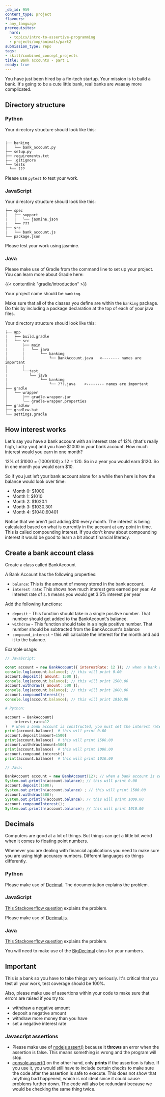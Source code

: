 ```yaml
---
_db_id: 959
content_type: project
flavours:
- any_language
prerequisites:
  hard:
  - topics/intro-to-assertive-programming
  - projects/oop/animals/part2
submission_type: repo
tags:
- skill/combined_concept_projects
title: Bank accounts - part 1
ready: true
---
```


You have just been hired by a fin-tech startup. Your mission is to build a bank. It's going to be a cute little bank, real banks are waaaay more complicated.

## Directory structure

### Python

Your directory structure should look like this:

```

├── banking
│   └── bank_account.py
├── setup.py
├── requirements.txt
├── .gitignore
└── tests
  └── ???

```

Please use `pytest` to test your work.

### JavaScript

Your directory structure should look like this:

```
├── spec
|   ├── support
|   |   └── jasmine.json
|   └── ???
├── src
|   └── bank_account.js
└── package.json
```

Please test your work using jasmine.

### Java

Please make use of Gradle from the command line to set up your project. You can learn more about Gradle here:

{{< contentlink "gradle/introduction" >}}

Your project name should be `banking`.

Make sure that all of the classes you define are within the `banking` package. Do this by including a package declaration at the top of each of your java files.

Your directory structure should look like this:

```
├── app
|   ├── build.gradle
|   └── src
|       ├── main
|       |   └── java
|       |       └── banking
|       |           └── BankAccount.java   <-------- names are important
|       |
|       └──test
|          └── java
|               └── banking
|                   └── ???.java    <-------- names are important
├── gradle
│   └── wrapper
│       ├── gradle-wrapper.jar
│       └── gradle-wrapper.properties
├── gradlew
├── gradlew.bat
└── settings.gradle
```

## How interest works

Let's say you have a bank account with an interest rate of 12% (that's really high, lucky you) and you have $1000 in your bank account. How much interest would you earn in one month?

12% of $1000 = (1000/100) x 12 = 120. So in a year you would earn $120. So in one month you would earn $10.

So if you just left your bank account alone for a while then here is how the balance would look over time:

- Month 0: $1000
- Month 1: $1010
- Month 2: $1020.1
- Month 3: $1030.301
- Month 4: $1040.60401

Notice that we aren't just adding $10 every month. The interest is being calculated based on what is currently in the account at any point in time. This is called compounding interest. If you don't know about compounding interest it would be good to learn a bit about financial literacy.

## Create a bank account class

Create a class called BankAccount

A Bank Account has the following properties:

- `balance`: This is the amount of money stored in the bank account.
- `interest rate`: This shows how much interest gets earned per year. An interest rate of `3.5` means you would get 3.5% interest per year

Add the following functions:

- `deposit` - This function should take in a single positive number. That number should get added to tha BankAccount's balance.
- `withdraw` - This function should take in a single positive number. That number should be subtracted from the BankAccount's balance
- `compound_interest` - this will calculate the interest for the month and add it to the balance.

Example usage:

```js
// JavaScript:

const account = new BankAccount({ interestRate: 12 }); // when a bank account is constructed, you must set the interest rate. Take note of the curly brackets
console.log(account.balance); // this will print 0.00
account.deposit({ amount: 1500 });
console.log(account.balance); // this will print 1500.00
account.withdraw({ amount: 500 });
console.log(account.balance); // this will print 1000.00
account.compoundInterest();
console.log(account.balance); // this will print 1010.00
```

```py
# Python:

account = BankAccount(
    interest_rate=12
)  # when a bank account is constructed, you must set the interest rate
print(account.balance)  # this will print 0.00
account.deposit(amount=1500)
print(account.balance)  # this will print 1500.00
account.withdraw(amount=500)
print(account.balance)  # this will print 1000.00
account.compound_interest()
print(account.balance)  # this will print 1010.00
```

```java
// Java:

BankAccount account = new BankAccount(12); // when a bank account is constructed, you must set the interest rate
System.out.println(account.balance); // this will print 0.00
account.deposit(1500);
System.out.println(account.balance) ; // this will print 1500.00
account.withdraw(500);
System.out.println(account.balance); // this will print 1000.00
account.compoundInterest();
System.out.println(account.balance); // this will print 1010.00
```

## Decimals

Computers are good at a lot of things. But things can get a little bit weird when it comes to floating point numbers.

Whenever you are dealing with financial applications you need to make sure you are using high accuracy numbers. Different languages do things differently.

### Python

Please make use of [Decimal](https://docs.python.org/3/library/decimal.html). The documentation explains the problem.

### JavaScript

[This Stackoverflow question](https://stackoverflow.com/questions/11695618/dealing-with-float-precision-in-javascript) explains the problem.

Please make use of [Decimal.js](https://github.com/MikeMcl/decimal.js/).

### Java

[This Stackoverflow question](https://stackoverflow.com/questions/322749/retain-precision-with-double-in-java) explains the problem.

You will need to make use of the [BigDecimal](https://docs.oracle.com/javase/8/docs/api/java/math/BigDecimal.html) class for your numbers.

## Important

This is a bank so you have to take things very seriously. It's critical that you test all your work, test coverage should be 100%.

Also, please make use of assertions within your code to make sure that errors are raised if you try to:

- withdraw a negative amount
- deposit a negative amount
- withdraw more money than you have
- set a negative interest rate

### Javascript assertions

- Please make use of [nodejs assert()](https://www.w3schools.com/nodejs/met_assert.asp) because it **throws** an error when the assertion is false. This means something is wrong and the program will stop.
- [console.assert()](<https://developer.mozilla.org/en-US/docs/Web/API/console/assert#:~:text=The%20console.assert()%20method%20writes%20an%20error%20message%20to%20the%20console%20if%20the%20assertion%20is%20false.%20If%20the%20assertion%20is%20true%2C%20nothing%20happens.>) on the other hand, only **prints** if the assertion is false. If you use it, you would still have to include certain checks to make sure the code after the assertion is safe to execute. This does not show that anything bad happened, which is not ideal since it could cause problems further down. The code will also be redundant because we would be checking the same thing twice.